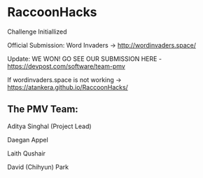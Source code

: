 # RaccoonHacks
Challenge Initiallized

Official Submission: Word Invaders -> http://wordinvaders.space/

Update: WE WON! GO SEE OUR SUBMISSION HERE - https://devpost.com/software/team-pmv


If wordinvaders.space is not working -> https://atankera.github.io/RaccoonHacks/


The PMV Team:
---------

Aditya Singhal (Project Lead)

Daegan Appel

Laith Qushair

David (Chihyun) Park

